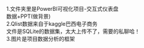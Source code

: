 1.文件夹里是PowerBI可视化项目-交互式仪表盘<br>
  数据+PPT(做背景)<br>
2.Qlist数据来自于kaggle巴西电子商务<br>
  文件是SQLite的数据集，太大上传不了，需要的私聊哈！<br>
3.图片是项目数据分析的框架<br>
